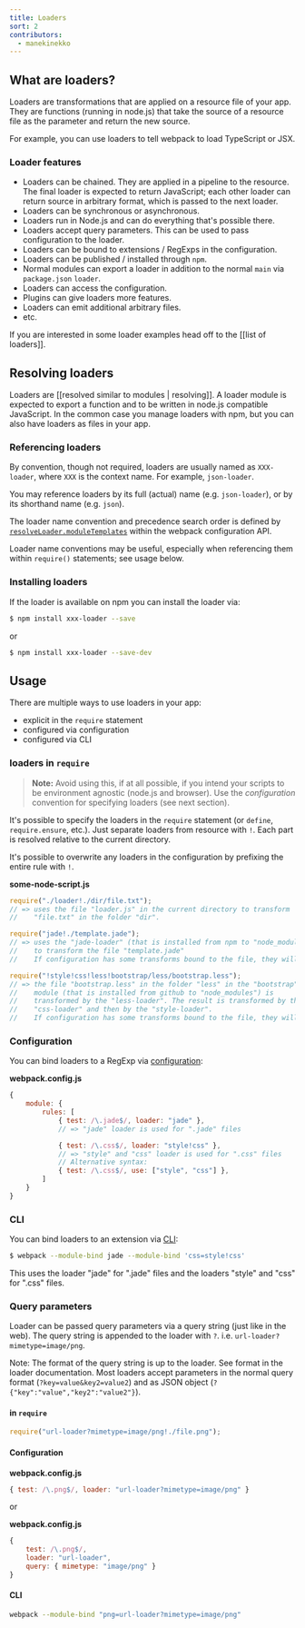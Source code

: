 ```yaml
---
title: Loaders
sort: 2
contributors:
  - manekinekko
---
```


## What are loaders?

Loaders are transformations that are applied on a resource file of your app. They are functions (running in node.js) that take the source of a resource file as the parameter and return the new source.

For example, you can use loaders to tell webpack to load TypeScript or JSX.

### Loader features

* Loaders can be chained. They are applied in a pipeline to the resource. The final loader is expected to return JavaScript; each other loader can return source in arbitrary format, which is passed to the next loader.
* Loaders can be synchronous or asynchronous.
* Loaders run in Node.js and can do everything that's possible there.
* Loaders accept query parameters. This can be used to pass configuration to the loader.
* Loaders can be bound to extensions / RegExps in the configuration.
* Loaders can be published / installed through `npm`.
* Normal modules can export a loader in addition to the normal `main` via `package.json` `loader`.
* Loaders can access the configuration.
* Plugins can give loaders more features.
* Loaders can emit additional arbitrary files.
* etc.

If you are interested in some loader examples head off to the [[list of loaders]].

## Resolving loaders

Loaders are [[resolved similar to modules | resolving]]. A loader module is expected to export a function and to be written in node.js compatible JavaScript. In the common case you manage loaders with npm, but you can also have loaders as files in your app.

### Referencing loaders

By convention, though not required, loaders are usually named as `XXX-loader`, where `XXX` is the context name. For example, `json-loader`.

You may reference loaders by its full (actual) name (e.g. `json-loader`), or by its shorthand name (e.g. `json`).

The loader name convention and precedence search order is defined by [`resolveLoader.moduleTemplates`](http://webpack.github.io/docs/configuration.html#resolveloader-moduletemplates) within the webpack configuration API.

Loader name conventions may be useful, especially when referencing them within `require()` statements; see usage below.

### Installing loaders

If the loader is available on npm you can install the loader via:

```sh
$ npm install xxx-loader --save
```

or

```sh
$ npm install xxx-loader --save-dev
```
## Usage

There are multiple ways to use loaders in your app:

* explicit in the `require` statement
* configured via configuration
* configured via CLI

### loaders in `require`

> **Note:** Avoid using this, if at all possible, if you intend your scripts to be environment agnostic (node.js and browser). Use the *configuration* convention for specifying loaders (see next section).

It's possible to specify the loaders in the `require` statement (or `define`, `require.ensure`, etc.). Just separate loaders from resource with `!`. Each part is resolved relative to the current directory.

It's possible to overwrite any loaders in the configuration by prefixing the entire rule with `!`.

**some-node-script.js**

```javascript
require("./loader!./dir/file.txt");
// => uses the file "loader.js" in the current directory to transform
//    "file.txt" in the folder "dir".

require("jade!./template.jade");
// => uses the "jade-loader" (that is installed from npm to "node_modules")
//    to transform the file "template.jade"
//    If configuration has some transforms bound to the file, they will still be applied.

require("!style!css!less!bootstrap/less/bootstrap.less");
// => the file "bootstrap.less" in the folder "less" in the "bootstrap"
//    module (that is installed from github to "node_modules") is
//    transformed by the "less-loader". The result is transformed by the
//    "css-loader" and then by the "style-loader".
//    If configuration has some transforms bound to the file, they will not be applied.
```


### Configuration

You can bind loaders to a RegExp via [configuration](./configuration):

**webpack.config.js**

```javascript
{
	module: {
		rules: [
			{ test: /\.jade$/, loader: "jade" },
			// => "jade" loader is used for ".jade" files

			{ test: /\.css$/, loader: "style!css" },
			// => "style" and "css" loader is used for ".css" files
			// Alternative syntax:
			{ test: /\.css$/, use: ["style", "css"] },
		]
	}
}
```

### CLI

You can bind loaders to an extension via [CLI](./cli):

```sh
$ webpack --module-bind jade --module-bind 'css=style!css'
```

This uses the loader "jade" for ".jade" files and the loaders "style" and "css" for ".css" files.

### Query parameters

Loader can be passed query parameters via a query string (just like in the web). The query string is appended to the loader with `?`. i.e. `url-loader?mimetype=image/png`.

Note: The format of the query string is up to the loader. See format in the loader documentation. Most loaders accept parameters in the normal query format (`?key=value&key2=value2`) and as JSON object (`?{"key":"value","key2":"value2"}`).

#### in `require`

```javascript
require("url-loader?mimetype=image/png!./file.png");
```

#### Configuration

**webpack.config.js**

```javascript
{ test: /\.png$/, loader: "url-loader?mimetype=image/png" }
```

or

**webpack.config.js**

```javascript
{
	test: /\.png$/,
	loader: "url-loader",
	query: { mimetype: "image/png" }
}
```


#### CLI

```sh
webpack --module-bind "png=url-loader?mimetype=image/png"
```
